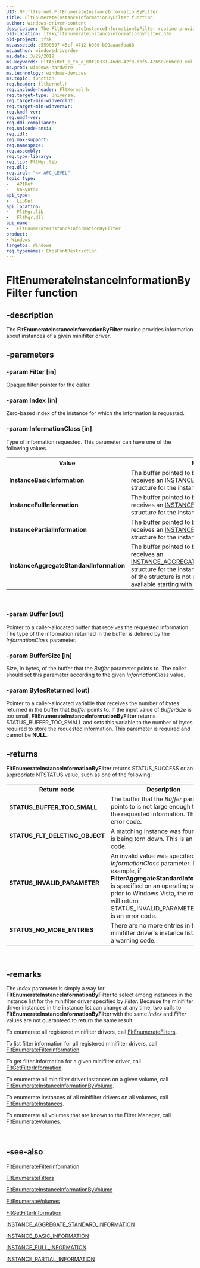 ```yaml
---
UID: NF:fltkernel.FltEnumerateInstanceInformationByFilter
title: FltEnumerateInstanceInformationByFilter function
author: windows-driver-content
description: The FltEnumerateInstanceInformationByFilter routine provides information about instances of a given minifilter driver.
old-location: ifsk\fltenumerateinstanceinformationbyfilter.htm
old-project: ifsk
ms.assetid: c5590897-45cf-4712-b980-b99aaacfba88
ms.author: windowsdriverdev
ms.date: 3/29/2018
ms.keywords: FltApiRef_e_to_o_89f20331-46dd-42f8-bbf5-42650766bdc8.xml, FltEnumerateInstanceInformationByFilter, FltEnumerateInstanceInformationByFilter routine [Installable File System Drivers], fltkernel/FltEnumerateInstanceInformationByFilter, ifsk.fltenumerateinstanceinformationbyfilter
ms.prod: windows-hardware
ms.technology: windows-devices
ms.topic: function
req.header: fltkernel.h
req.include-header: FltKernel.h
req.target-type: Universal
req.target-min-winverclnt: 
req.target-min-winversvr: 
req.kmdf-ver: 
req.umdf-ver: 
req.ddi-compliance: 
req.unicode-ansi: 
req.idl: 
req.max-support: 
req.namespace: 
req.assembly: 
req.type-library: 
req.lib: FltMgr.lib
req.dll: 
req.irql: "<= APC_LEVEL"
topic_type:
-	APIRef
-	kbSyntax
api_type:
-	LibDef
api_location:
-	FltMgr.lib
-	FltMgr.dll
api_name:
-	FltEnumerateInstanceInformationByFilter
product:
- Windows
targetos: Windows
req.typenames: EXpsFontRestriction
---
```


# FltEnumerateInstanceInformationByFilter function


## -description


The <b>FltEnumerateInstanceInformationByFilter</b> routine provides information about instances of a given minifilter driver.


## -parameters




### -param Filter [in]

Opaque filter pointer for the caller. 


### -param Index [in]

Zero-based index of the instance for which the information is requested. 


### -param InformationClass [in]

Type of information requested. This parameter can have one of the following values. 

<table>
<tr>
<th>Value</th>
<th>Meaning</th>
</tr>
<tr>
<td>
<b>InstanceBasicInformation</b>

</td>
<td>
The buffer pointed to by the <i>Buffer</i> parameter receives an <a href="https://msdn.microsoft.com/library/windows/hardware/ff548176">INSTANCE_BASIC_INFORMATION</a> structure for the instance. 

</td>
</tr>
<tr>
<td>
<b>InstanceFullInformation</b>

</td>
<td>
The buffer pointed to by the <i>Buffer</i> parameter receives an <a href="https://msdn.microsoft.com/library/windows/hardware/ff548185">INSTANCE_FULL_INFORMATION</a> structure for the instance. 

</td>
</tr>
<tr>
<td>
<b>InstancePartialInformation</b>

</td>
<td>
The buffer pointed to by the <i>Buffer</i> parameter receives an <a href="https://msdn.microsoft.com/library/windows/hardware/ff548190">INSTANCE_PARTIAL_INFORMATION</a> structure for the instance. 

</td>
</tr>
<tr>
<td>
<b>InstanceAggregateStandardInformation</b>

</td>
<td>
The buffer pointed to by the <i>Buffer</i> parameter receives an <a href="https://msdn.microsoft.com/library/windows/hardware/ff548172">INSTANCE_AGGREGATE_STANDARD_INFORMATION</a> structure for the instance.  The <i>LegacyFilter</i> portion of the structure is not utilized. This structure is available starting with Windows Vista.

</td>
</tr>
</table>
 


### -param Buffer [out]

Pointer to a caller-allocated buffer that receives the requested information. The type of the information returned in the buffer is defined by the <i>InformationClass</i> parameter. 


### -param BufferSize [in]

Size, in bytes, of the buffer that the <i>Buffer</i> parameter points to. The caller should set this parameter according to the given <i>InformationClass</i> value. 


### -param BytesReturned [out]

Pointer to a caller-allocated variable that receives the number of bytes returned in the buffer that <i>Buffer </i>points to. If the input value of <i>BufferSize</i> is too small, <b>FltEnumerateInstanceInformationByFilter</b> returns STATUS_BUFFER_TOO_SMALL and sets this variable to the number of bytes required to store the requested information. This parameter is required and cannot be <b>NULL</b>. 


## -returns



<b>FltEnumerateInstanceInformationByFilter</b> returns STATUS_SUCCESS or an appropriate NTSTATUS value, such as one of the following: 

<table>
<tr>
<th>Return code</th>
<th>Description</th>
</tr>
<tr>
<td width="40%">
<dl>
<dt><b>STATUS_BUFFER_TOO_SMALL</b></dt>
</dl>
</td>
<td width="60%">
The buffer that the <i>Buffer</i> parameter points to is not large enough to store the requested information. This is an error code. 

</td>
</tr>
<tr>
<td width="40%">
<dl>
<dt><b>STATUS_FLT_DELETING_OBJECT</b></dt>
</dl>
</td>
<td width="60%">
A matching instance was found, but it is being torn down. This is an error code. 

</td>
</tr>
<tr>
<td width="40%">
<dl>
<dt><b>STATUS_INVALID_PARAMETER</b></dt>
</dl>
</td>
<td width="60%">
An invalid value was specified for the <i>InformationClass</i> parameter. For example, if <b>FilterAggregateStandardInformation</b> is specified on an operating system prior to Windows Vista, the routine will return STATUS_INVALID_PARAMETER.  This is an error code.

</td>
</tr>
<tr>
<td width="40%">
<dl>
<dt><b>STATUS_NO_MORE_ENTRIES</b></dt>
</dl>
</td>
<td width="60%">
There are no more entries in the minifilter driver's instance list. This is a warning code. 

</td>
</tr>
</table>
 




## -remarks



The <i>Index</i> parameter is simply a way for <b>FltEnumerateInstanceInformationByFilter </b>to select among instances in the instance list for the minifilter driver specified by <i>Filter</i>.  Because the minifilter driver instances in the instance list can change at any time, two calls to <b>FltEnumerateInstanceInformationByFilter </b>with the same <i>Index</i> and <i>Filter</i> values are not guaranteed to return the same result. 

To enumerate all registered minifilter drivers, call <a href="https://msdn.microsoft.com/library/windows/hardware/ff542064">FltEnumerateFilters</a>. 

To list filter information for all registered minifilter drivers, call <a href="https://msdn.microsoft.com/library/windows/hardware/ff542060">FltEnumerateFilterInformation</a>. 

To get filter information for a given minifilter driver, call <a href="https://msdn.microsoft.com/library/windows/hardware/ff543053">FltGetFilterInformation</a>. 

To enumerate all minifilter driver instances on a given volume, call <a href="https://msdn.microsoft.com/library/windows/hardware/ff542082">FltEnumerateInstanceInformationByVolume</a>. 

To enumerate instances of all minifilter drivers on all volumes, call <a href="https://msdn.microsoft.com/library/windows/hardware/ff542090">FltEnumerateInstances</a>. 

To enumerate all volumes that are known to the Filter Manager, call <a href="https://msdn.microsoft.com/library/windows/hardware/ff542092">FltEnumerateVolumes</a>. 

.




## -see-also




<a href="https://msdn.microsoft.com/library/windows/hardware/ff542060">FltEnumerateFilterInformation</a>



<a href="https://msdn.microsoft.com/library/windows/hardware/ff542064">FltEnumerateFilters</a>



<a href="https://msdn.microsoft.com/library/windows/hardware/ff542082">FltEnumerateInstanceInformationByVolume</a>



<a href="https://msdn.microsoft.com/library/windows/hardware/ff542092">FltEnumerateVolumes</a>



<a href="https://msdn.microsoft.com/library/windows/hardware/ff543053">FltGetFilterInformation</a>



<a href="https://msdn.microsoft.com/library/windows/hardware/ff548172">INSTANCE_AGGREGATE_STANDARD_INFORMATION</a>



<a href="https://msdn.microsoft.com/library/windows/hardware/ff548176">INSTANCE_BASIC_INFORMATION</a>



<a href="https://msdn.microsoft.com/library/windows/hardware/ff548185">INSTANCE_FULL_INFORMATION</a>



<a href="https://msdn.microsoft.com/library/windows/hardware/ff548190">INSTANCE_PARTIAL_INFORMATION</a>
 

 

